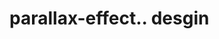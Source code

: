 # parallax-effect.. desgin                                                                                                                                                                            
